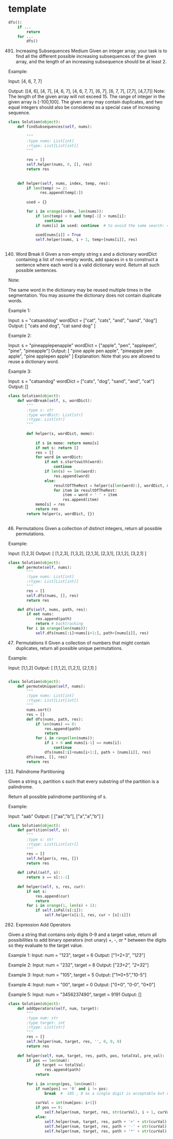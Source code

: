 template
===
```python
dfs():
    if ...
        return
    for ...
        dfs()
```
491. Increasing Subsequences
Medium
Given an integer array, your task is to find all the different possible increasing subsequences of the given array, and the length of an increasing subsequence should be at least 2.

Example:

Input: [4, 6, 7, 7]

Output: [[4, 6], [4, 7], [4, 6, 7], [4, 6, 7, 7], [6, 7], [6, 7, 7], [7,7], [4,7,7]]
Note:
The length of the given array will not exceed 15.
The range of integer in the given array is [-100,100].
The given array may contain duplicates, and two equal integers should also be considered as a special case of increasing sequence.
```python
class Solution(object):
    def findSubsequences(self, nums):
        
        """
        :type nums: List[int]
        :rtype: List[List[int]]
        """
        
        res = []
        self.helper(nums, 0, [], res)
        return res
    
    
    def helper(self, nums, index, temp, res):
        if len(temp) >= 2:
              res.append(temp[:])
                
        used = {}

        for i in xrange(index, len(nums)):
            if len(temp) > 0 and temp[-1] > nums[i]:
                continue
            if nums[i] in used: continue  # to avoid the same search: 4 6 7; 4 6 7 
            
            used[nums[i]] = True
            self.helper(nums, i + 1, temp+[nums[i]], res)
        
```

140. Word Break II
Given a non-empty string s and a dictionary wordDict containing a list of non-empty words, add spaces in s to construct a sentence where each word is a valid dictionary word. Return all such possible sentences.

Note:

The same word in the dictionary may be reused multiple times in the segmentation.
You may assume the dictionary does not contain duplicate words.

Example 1:

Input:
s = "catsanddog"
wordDict = ["cat", "cats", "and", "sand", "dog"]
Output:
[
  "cats and dog",
  "cat sand dog"
]

Example 2:

Input:
s = "pineapplepenapple"
wordDict = ["apple", "pen", "applepen", "pine", "pineapple"]
Output:
[
  "pine apple pen apple",
  "pineapple pen apple",
  "pine applepen apple"
]
Explanation: Note that you are allowed to reuse a dictionary word.


Example 3:

Input:
s = "catsandog"
wordDict = ["cats", "dog", "sand", "and", "cat"]
Output:
[]
```python
class Solution(object):
    def wordBreak(self, s, wordDict):
        """
        :type s: str
        :type wordDict: List[str]
        :rtype: List[str]
        """
        
        def helper(s, wordDict, memo):
            
            if s in memo: return memo[s]
            if not s: return []
            res = []
            for word in wordDict:
                if not s.startswith(word):
                    continue
                if len(s) == len(word):
                    res.append(word)
                else:
                    resultOfTheRest = helper(s[len(word):], wordDict, memo)
                    for item in resultOfTheRest:
                        item = word + ' ' + item
                        res.append(item)
            memo[s] = res
            return res
        return helper(s, wordDict, {})
        
```

46. Permutations
Given a collection of distinct integers, return all possible permutations.

Example:

Input: [1,2,3]
Output:
[
  [1,2,3],
  [1,3,2],
  [2,1,3],
  [2,3,1],
  [3,1,2],
  [3,2,1]
]
```python
class Solution(object):
    def permute(self, nums):
        """
        :type nums: List[int]
        :rtype: List[List[int]]
        """
        res = []
        self.dfs(nums, [], res)
        return res

    def dfs(self, nums, path, res):
        if not nums:
            res.append(path)
            return # backtracking
        for i in xrange(len(nums)):
            self.dfs(nums[:i]+nums[i+1:], path+[nums[i]], res)
```
47. Permutations II
Given a collection of numbers that might contain duplicates, return all possible unique permutations.

Example:

Input: [1,1,2]
Output:
[
  [1,1,2],
  [1,2,1],
  [2,1,1]
]

```python

class Solution(object):
    def permuteUnique(self, nums):
        """
        :type nums: List[int]
        :rtype: List[List[int]]
        """
        nums.sort()
        res = []
        def dfs(nums, path, res):
            if len(nums) == 0:
                res.append(path)
                return
            for i in range(len(nums)):
                if i > 0 and nums[i-1] == nums[i]:
                    continue
                dfs(nums[:i]+nums[i+1:], path + [nums[i]], res)
        dfs(nums, [], res)
        return res
```

131. Palindrome Partitioning

Given a string s, partition s such that every substring of the partition is a palindrome.

Return all possible palindrome partitioning of s.

Example:

Input: "aab"
Output:
[
  ["aa","b"],
  ["a","a","b"]
]
```python
class Solution(object):
    def partition(self, s):
        """
        :type s: str
        :rtype: List[List[str]]
        """
        res = []
        self.helper(s, res, [])
        return res
    
    def isPal(self, s):
        return s == s[::-1]
    
    def helper(self, s, res, cur):
        if not s:
            res.append(cur)
            return
        for i in xrange(1, len(s) + 1):
            if self.isPal(s[:i]):
                self.helper(s[i:], res, cur + [s[:i]])

```

282. Expression Add Operators

Given a string that contains only digits 0-9 and a target value, return all possibilities to add binary operators (not unary) +, -, or * between the digits so they evaluate to the target value.

Example 1:
Input: num = "123", target = 6
Output: ["1+2+3", "1*2*3"] 

Example 2:
Input: num = "232", target = 8
Output: ["2*3+2", "2+3*2"]

Example 3:
Input: num = "105", target = 5
Output: ["1*0+5","10-5"]

Example 4:
Input: num = "00", target = 0
Output: ["0+0", "0-0", "0*0"]

Example 5:
Input: num = "3456237490", target = 9191
Output: []

```python
class Solution(object):
    def addOperators(self, num, target):
        """
        :type num: str
        :type target: int
        :rtype: List[str]
        """
        res = []
        self.helper(num, target, res, '', 0, 0, 0)
        return res
    
    def helper(self, num, target, res, path, pos, totalVal, pre_val):
        if pos == len(num):
            if target == totalVal:
                res.append(path)
            return
        
        for i in xrange(pos, len(num)):
            if num[pos] == '0' and i != pos:
                break  #  105 , 0 as a single digit is acceptable but not acceptable as 05
            
            curVal = int(num[pos: i+1])
            if pos == 0:
                self.helper(num, target, res, str(curVal), i + 1, curVal, curVal)
            else:
                self.helper(num, target, res, path + '+' + str(curVal), i + 1, totalVal + curVal, curVal)
                self.helper(num, target, res, path + '-' + str(curVal), i + 1, totalVal - curVal, -curVal)
                self.helper(num, target, res, path + '*' + str(curVal), i + 1, totalVal - pre_val + pre_val*curVal, pre_val*curVal)
```
